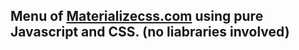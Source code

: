 ## Menu of [Materializecss.com](http://materializecss.com/getting-started.html) using pure Javascript and CSS. (no liabraries involved)
